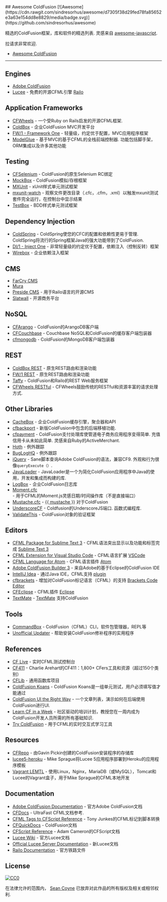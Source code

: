 <div class="github-widget" data-repo="seancoyne/awesome-coldfusion"></div>
<script async src="https://pagead2.googlesyndication.com/pagead/js/adsbygoogle.js"></script><ins class="adsbygoogle" style="display:block" data-ad-client="ca-pub-6890694312814945" data-ad-slot="5473692530" data-ad-format="auto"  data-full-width-responsive="true"></ins><script>(adsbygoogle = window.adsbygoogle || []).push({});</script>
## Awesome ColdFusion [![Awesome](https://cdn.rawgit.com/sindresorhus/awesome/d7305f38d29fed78fa85652e3a63e154dd8e8829/media/badge.svg)](https://github.com/sindresorhus/awesome)

 精选的ColdFusion框架，库和软件的精选列表.  灵感来自 [awesome-javascript](https://github.com/sorrycc/awesome-javascript).

拉请求非常欢迎.

* [Awesome ColdFusion](https://github.com/seancoyne/awesome-coldfusion)
	
----

## Engines

* [Adobe ColdFusion](http://www.adobe.com/products/coldfusion-family.html)
* [Lucee](http://lucee.org/) - 免费的开源CFML引擎 [Railo](http://www.getrailo.org/)

## Application Frameworks

* [CFWheels](https://cfwheels.org) - 一个受Ruby on Rails启发的开源CFML框架.
* [ColdBox](http://www.coldbox.org) - 企业ColdFusion MVC开发平台
* [FW/1 - Framework One](https://github.com/framework-one/fw1) - 轻量级，约定优于配置，MVC应用程序框架
* [ModelGlue](http://model-glue.com)   - 基于MVC的基于CFML的全栈前端控制器.  功能包括脚手架，ORM集成以及许多其他功能

## Testing

* [CFSelenium](https://github.com/teamcfadvance/CFSelenium) -  ColdFusion的原生Selenium RC绑定
* [MockBox](http://wiki.coldbox.org/wiki/MockBox.cfm) -  ColdFusion模拟/存根框架
* [MXUnit](https://github.com/mxunit/mxunit) -  xUnit样式单元测试框架
* [mxunit-watch](https://github.com/atuttle/mxunit-watch) - 观察文件更改目录（.cfc，.cfm，.xml）以触发mxunit测试套件完全运行，在控制台中显示结果
* [TestBox](https://github.com/Ortus-Solutions/TestBox) -  BDD样式单元测试框架

## Dependency Injection

* [ColdSpring](http://www.coldspringframework.org/)   -  ColdSpring使您的CFC的配置和依赖性更易于管理.  ColdSpring将流行的Spring框架Java的强大功能带到了ColdFusion.
* [DI/1 - Inject One](https://github.com/framework-one/di1) - 非常轻量级的约定优于配置，依赖注入（控制反转）框架
* [Wirebox](http://wiki.coldbox.org/wiki/WireBox.cfm) - 企业依赖注入框架

## CMS

* [FarCry CMS](https://github.com/farcrycore/plugin-farcrycms)
* [Mura](https://github.com/blueriver/MuraCMS)
* [Preside CMS](https://github.com/pixl8/Preside-CMS) - 用于Railo语言的开源CMS
* [Slatwall](https://github.com/ten24/Slatwall) - 开源商务平台

## NoSQL

* [CFArango](https://github.com/dajester2013/CFArango) -  ColdFusion的ArangoDB客户端
* [CFCouchbase](https://github.com/Ortus-Solutions/cfcouchbase-sdk) -  Couchbase NoSQL和ColdFusion的缓存客户端包装器
* [cfmongodb](https://github.com/marcesher/cfmongodb) -  ColdFusion的MongoDB客户端包装器

## REST

* [ColdBox REST](http://wiki.coldbox.org/wiki/Building_Rest_APIs.cfm) - 原生REST路由和渲染功能
* [FW/1 REST](https://github.com/framework-one/fw1/wiki/Developing-Applications-Manual#controllers-for-rest-apis) - 原生REST路由和渲染功能
* [Taffy](http://taffy.io) -  ColdFusion和Railo的REST Web服务框架
* [CFWheels RESTful](https://guides.cfwheels.org/docs/routing) -  CFWheels鼓励传统的RESTful和资源丰富的请求处理方式.

## Other Libraries

* [CacheBox](http://wiki.coldbox.org/wiki/CacheBox.cfm) - 企业ColdFusion缓存引擎，聚合器和API
* [cfbackport](https://github.com/misterdai/cfbackport) - 新版ColdFusion中包含的后端移植功能.
* [cfpayment](https://github.com/ghidinelli/cfpayment)   -  ColdFusion支付处理库使管道电子商务应用程序变得简单.  充值信用卡从未如此简单.  灵感来自Ruby的ActiveMerchant.
* [Hoth](https://github.com/aarongreenlee/Hoth) - 例外跟踪
* [BugLogHQ](https://github.com/oarevalo/BugLogHQ) - 例外跟踪
* [iQuery](https://github.com/atuttle/iquery)   -  Sane脚本查询Adobe ColdFusion的语法，兼容CF9.  外观和行为很像`queryExecute（）`.
* [JavaLoader](https://github.com/markmandel/JavaLoader) -  JavaLoader是一个为简化ColdFusion应用程序中Java的使用，开发和集成而构建的库.
* [LogBox](http://wiki.coldbox.org/wiki/LogBox.cfm) - 企业ColdFusion日志库
* [Moment.cfc](https://github.com/AlumnIQ/momentcfc) - 用于CFML的Moment.js灵感日期/时间操作库（不是直接端口）
* [Mustache.cfc](https://github.com/rip747/Mustache.cfc) - [{{ mustache }}](http://mustache.github.io) 对于ColdFusion
* [UnderscoreCF](https://github.com/russplaysguitar/UnderscoreCF)   -  Coldfusion的UnderscoreJS端口.  函数式编程库.
* [ValidateThis](http://validatethis.org) -  ColdFusion对象的验证框架

## Editors

* [CFML Package for Sublime Text 3](https://github.com/jcberquist/sublimetext-cfml) -  CFML语法突出显示以及功能和标签完成 [Sublime Text 3](http://www.sublimetext.com)
* [CFML Extension for Visual Studio Code](https://marketplace.visualstudio.com/items?itemName=KamasamaK.vscode-cfml) -  CFML语言扩展 [VSCode](https://code.visualstudio.com/)
* [CFML Language for Atom](https://github.com/atuttle/atom-language-cfml) -  CFML语言插件 [Atom](https://atom.io/)
* [Adobe ColdFusion Builder 3](http://www.adobe.com/products/coldfusion-builder.html) - 来自Adobe的基于Eclipse的ColdFusion IDE
* [IntelliJ Idea](http://www.jetbrains.com/idea/) - 通过Java IDE，CFML支持 [plugin](https://github.com/JetBrains/intellij-plugins/tree/master/CFML)
* [cfbrackets](http://cfbrackets.org) - 增加对ColdFusion标记语言（CFML）的支持 [Brackets Code Editor](http://brackets.io/)
* [CFEclipse](http://cfeclipse.org) -  CFML插件 [Eclipse](http://www.eclipse.org/)
* [TextMate](https://github.com/textmate/coldfusion.tmbundle) - [TextMate](http://macromates.com) 支持ColdFusion

## Tools

* [CommandBox](https://github.com/Ortus-Solutions/commandbox) -  ColdFusion（CFML）CLI，软件包管理器，REPL等
* [Unofficial Updater](http://www.uu-2.info/) - 帮助安装ColdFusion修补程序的实用程序

## References

* [CF Live](http://cflive.net) - 实时CFML测试控制台
* [CF411](http://carehart.org/cf411/) -  Charlie Arehart的CF411：1,800+ CFers工具和资源（超过150个类别）
* [CFLib](http://cflib.org/) - 通用函数库项目
* [ColdFusion Koans](https://github.com/nodoherty/ColdFusion-Koans) -  ColdFusion Koans是一组单元测试，用户必须填写值才能通过
* [ColdFusion UI the Right Way](https://github.com/cfjedimaster/ColdFusion-UI-the-Right-Way) - 一个文章列表，演示如何在后端使用ColdFusion进行UI.
* [Learn CF in a Week](http://www.learncfinaweek.com) - 社区驱动的培训计划，教授您在一周内成为ColdFusion开发人员所需的所有基础知识.
* [Try ColdFusion](http://trycf.com/) - 用于CFML的实时交互式学习工具

## Resources
* [CFRepo](http://www.gpickin.com/cfrepo/) - 由Gavin Pickin创建的ColdFusion安装程序的存储库
* [lucee5-heroku](https://github.com/mikesprague/lucee5-heroku) -  Mike Sprague将Lucee 5应用程序部署到Heroku的应用程序模板
* [Vagrant LEMTL](https://github.com/mikesprague/vagrant-lemtl) - 使用Linux，Nginx，MariaDB（或MySQL），Tomcat和Lucee的Vagrant盒子，用于Mike Sprague的CFML本地开发

## Documentation

* [Adobe ColdFusion Documentation](https://helpx.adobe.com/coldfusion/home.html) - 官方Adobe ColdFusion文档
* [CFDocs](http://cfdocs.org/) -  UltraFast CFML文档参考.
* [CFML Tags to CFScript Reference](https://github.com/cfchef/cfml-tag-to-script-conversions) -  Tony Junkes的CFML标记到脚本转换
* [CFQuickDocs](http://cfquickdocs.com/) -  ColdFusion文档
* [CFScript Reference](https://github.com/daccfml/cfscript/blob/master/cfscript.md) -  Adam Cameron的CFScript文档
* [Lucee Wiki](https://bitbucket.org/lucee/lucee/wiki/Home) - 官方Lucee文档
* [Official Lucee Server Documentation](http://docs.lucee.org/) - 新Lucee文档
* [Railo Documentation](https://github.com/getrailo/railo/wiki) - 官方铁路文件

## License

[![CC0](http://mirrors.creativecommons.org/presskit/buttons/88x31/svg/cc-zero.svg)](https://creativecommons.org/publicdomain/zero/1.0/)

在法律允许的范围内， [Sean Coyne](https://github.com/seancoyne/awesome-coldfusion) 已放弃对此作品的所有版权及相关或相邻权利.
